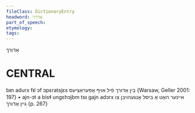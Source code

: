 ```yaml
---
fileClass: DictionaryEntry
headword: אַדורך
part_of_speech: 
etymology: 
tags: 
---
```

אַדורך

CENTRAL
========

bᵻn adurx fᵻl ɔf ɔpɛratsjɛs בין אַדורך פֿיל אויף אָפּעראַציעס {Warsaw, Geller 2001: 197}
	•	ajn-ɔt a bisɬ ungɛhɔjbm tsᵻ gajn adɔrx איינער האָט אַ ביסל אָנגעהויבן צו גיין אַדורך {p. 267}